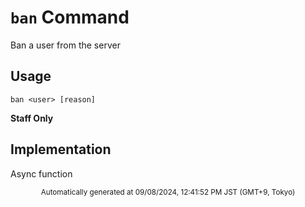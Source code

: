 # `ban` Command

Ban a user from the server

## Usage

```
ban <user> [reason]
```


**Staff Only**

## Implementation

Async function

<div align="center"><sub>Automatically generated at 09/08/2024, 12:41:52 PM JST (GMT+9, Tokyo)</sub></div>